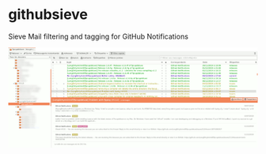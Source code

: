 # githubsieve
Sieve Mail filtering and tagging for GitHub Notifications

![Example of filtered notifications](githubsievetags.png)
